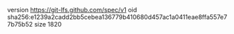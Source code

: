 version https://git-lfs.github.com/spec/v1
oid sha256:e1239a2cadd2bb5cebea136779b410680d457ac1a0411eae8ffa557e77b75b52
size 1820
